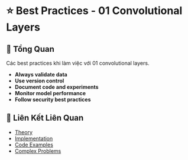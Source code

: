 # ⭐ Best Practices - 01 Convolutional Layers

## 🎯 Tổng Quan

Các best practices khi làm việc với 01 convolutional layers.

- **Always validate data**
- **Use version control**
- **Document code and experiments**
- **Monitor model performance**
- **Follow security best practices**

## 🔗 Liên Kết Liên Quan

- [Theory](./THEORY_01_convolutional_layers.md)
- [Implementation](./IMPLEMENTATION_01_convolutional_layers.md)
- [Code Examples](./CODE_EXAMPLES_01_convolutional_layers.md)
- [Complex Problems](./COMPLEX_PROBLEMS.md)
